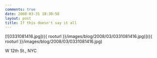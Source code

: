 ```yaml
---
comments: true
date: 2008-03-31 18:30:58
layout: post
title: If this doesn't say it all
---
```


[![0331081416.jpg]({{ rooturl }}/images/blog/2008/03/0331081416.jpg)]({{ rooturl }}/images/blog/2008/03/0331081416.jpg)

W 12th St., NYC
